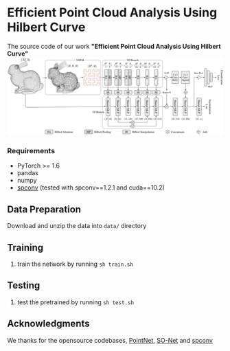# Efficient Point Cloud Analysis Using Hilbert Curve

 The source code of our work **"Efficient Point Cloud Analysis Using Hilbert Curve"**
![img|center](./framework.png)

### Requirements
- PyTorch >= 1.6 
- pandas
- numpy
- [spconv](https://github.com/traveller59/spconv) (tested with spconv==1.2.1 and cuda==10.2)

## Data Preparation
Download and unzip the data into `data/` directory

## Training
1. train the network by running `sh train.sh`

## Testing
1. test the pretrained by running `sh test.sh`

## Acknowledgments
We thanks for the opensource codebases, [PointNet](https://github.com/yanx27/Pointnet_Pointnet2_pytorch), [SO-Net](https://github.com/lijx10/SO-Net.git) and [spconv](https://github.com/traveller59/spconv)